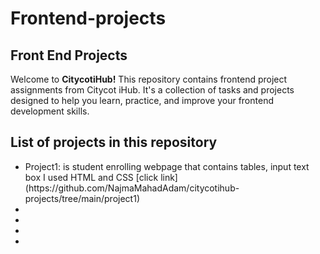 # Frontend-projects
## Front End Projects
Welcome to **CitycotiHub!** This repository contains frontend project assignments from Citycot iHub. It's a collection of tasks and projects designed to help you learn, practice, and improve your frontend development skills.
## List of projects in this repository
<ul>
  <li>
    Project1: is student enrolling webpage that contains tables, input text box I used HTML and CSS [click link](https://github.com/NajmaMahadAdam/citycotihub-projects/tree/main/project1)

  </li>
  <li></li>
  <li></li>
  <li></li>
  <li></li>
</ul>
